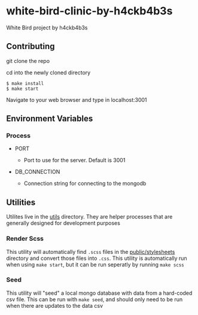# white-bird-clinic-by-h4ckb4b3s
White Bird project by h4ckb4b3s

## Contributing
git clone the repo

cd into the newly cloned directory 

	$ make install
	$ make start

Navigate to your web browser and type in localhost:3001

## Environment Variables
### Process
- PORT
	- Port to use for the server. Default is 3001

- DB_CONNECTION
	- Connection string for connecting to the mongodb

## Utilities
Utilites live in the [utils](utils) directory. They are helper processes that are generally designed for development purposes

### Render Scss
This utility will automatically find `.scss` files in the [public/stylesheets](public/stylesheets) directory and convert those files into `.css`. This utility is automatically run when using `make start`, but it can be run seperatly by running `make scss`

### Seed
This utility will "seed" a local mongo database with data from a hard-coded csv file. This can be run with `make seed`, and should only need to be run when there are updates to the data csv